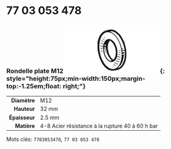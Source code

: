 # 77 03 053 478

### Rondelle plate M12 ![](../assets/images/parts/washer.png){: style="height:75px;min-width:150px;margin-top:-1.25em;float: right;"}

|   |   |
|---:|---|
**Diamètre** | M12
**Hauteur** |32 mm
**Épaisseur** |2.5 mm
**Matière** | 4-8 Acier résistance à la rupture 40 à 60 h bar

Mots clés: `7703053478`, `77 03 053 478`
